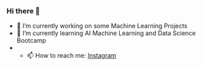 ### Hi there 👋

<!--
**ditorisan/ditorisan** is a ✨ _special_ ✨ repository because its `README.md` (this file) appears on your GitHub profile.

Here are some ideas to get you started:

- 🔭 I’m currently working on ...
- 🌱 I’m currently learning ...
- 👯 I’m looking to collaborate on ...
- 🤔 I’m looking for help with ...
- 💬 Ask me about ...
- 📫 How to reach me: ...
- 😄 Pronouns: ...
- ⚡ Fun fact: ...
-->
- 🔭 I’m currently working on some Machine Learning Projects
- 🌱 I’m currently learning AI Machine Learning and Data Science Bootcamp
- - 📫 How to reach me: [Instagram](https:\\www.instagram.com/aulianto)
